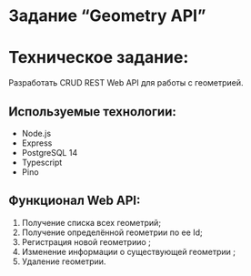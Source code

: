 # Задание “Geometry API”

# Техническое задание:
Разработать CRUD REST Web API для работы с геометрией.

## Используемые технологии:
- Node.js
- Express
- PostgreSQL 14
- Typescript
- Pino


## Функционал Web API:
1. Получение списка всех геометрий;
2. Получение определённой геометрии  по ее Id;
3. Регистрация новой геометриио ;
4. Изменение информации о существующей геометрии ;
5. Удаление геометрии.
